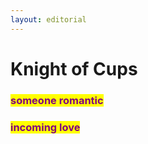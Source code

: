 ```yaml
---
layout: editorial
---
```


# Knight of Cups





### <mark style="color:purple;">someone romantic</mark>

### <mark style="color:purple;">incoming love</mark>

<mark style="color:purple;"></mark>



